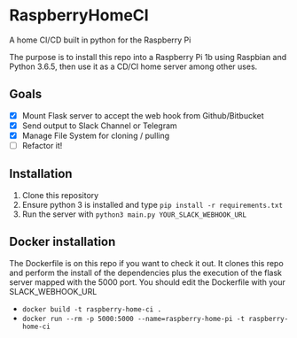 # RaspberryHomeCI
A home CI/CD built in python for the Raspberry Pi

The purpose is to install this repo into a Raspberry Pi 1b using Raspbian and Python 3.6.5, then use it as a CD/CI home server among other uses.
## Goals

 - [x] Mount Flask server to accept the web hook from Github/Bitbucket
 - [x] Send output to Slack Channel or Telegram
 - [x] Manage File System for cloning / pulling
 - [ ] Refactor it!

## Installation

 1. Clone this repository
 2. Ensure python 3 is installed and type `pip install -r requirements.txt`
 3. Run the server with `python3 main.py YOUR_SLACK_WEBHOOK_URL`

## Docker installation
The Dockerfile is on this repo if you want to check it out. It clones this repo and perform the install of the dependencies plus the execution of the flask server mapped with the 5000 port.
You should edit the Dockerfile with your SLACK_WEBHOOK_URL
- `docker build -t raspberry-home-ci .`
 - `docker run --rm -p 5000:5000 --name=raspberry-home-pi -t raspberry-home-ci`
